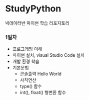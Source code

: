# StudyPython
빅데이터반 파이썬 학습 리포지토리


### 1일차
- 프로그래밍 이해
- 파이썬 설치, visual Studio Code 설치
- 개발 환경 학습
- 기본문법
  - 콘솔출력 Hello World
  - 사칙연산
  - type() 함수
  - int(), float() 형변환 함수
